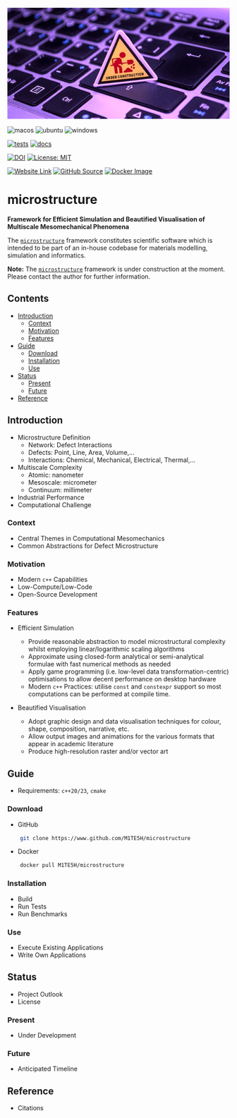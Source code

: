 ![microstructure-under-construction](assets/banners/microstructure-under-construction.jpg)

![macos](https://www.github.com/M1TE5H/microstructure/actions/workflows/macos.yml/badge.svg)
![ubuntu](https://www.github.com/M1TE5H/microstructure/actions/workflows/ubuntu.yml/badge.svg)
![windows](https://www.github.com/M1TE5H/microstructure/actions/workflows/windows.yml/badge.svg)

[![tests](https://img.shields.io/badge/tests-tbc-orange.svg)](https://www.github.com/M1TE5H/microstructure)
[![docs](https://img.shields.io/badge/docs-tbc-orange.svg)](https://www.github.com/M1TE5H/microstructure)

[![DOI](https://img.shields.io/badge/DOI-tbc-cyan.svg)](https://)
[![License: MIT](https://img.shields.io/badge/License-MIT-gold.svg)](https://www.github.com/M1TE5H/microstructure/blob/main/LICENSE)

[![Website Link](https://img.shields.io/badge/Website-link-blue.svg)](https://www.microstructure.science)
[![GitHub Source](https://img.shields.io/badge/GitHub-source-blue.svg)](https://www.github.com/M1TE5H/microstructure)
[![Docker Image](https://img.shields.io/badge/Docker-image-blue.svg)](https://www.hub.docker.com/r/M1TE5H/microstructure)
# microstructure

**Framework for Efficient Simulation and Beautified Visualisation of Multiscale Mesomechanical Phenomena**

The [`microstructure`](https://github.com/M1TE5H/microstructure) framework constitutes scientific software which is intended to be part of an in-house codebase for materials modelling, simulation and informatics.

**Note:** The [`microstructure`](https://github.com/M1TE5H/microstructure)  framework is under construction at the moment. Please contact the author for further information.

## Contents

- [Introduction](#Introduction)
    - [Context](#Context)
    - [Motivation](#Motivation)
    - [Features](#Features)
- [Guide](#Guide)
    - [Download](#Download)
    - [Installation](#Installation)
    - [Use](#Use)
- [Status](#Status)
    - [Present](#Present)
    - [Future](#Future)
- [Reference](#Reference)

## Introduction

- Microstructure Definition
    - Network: Defect Interactions
    - Defects: Point, Line, Area, Volume,...
    - Interactions: Chemical, Mechanical, Electrical, Thermal,...
- Multiscale Complexity
    - Atomic: nanometer
    - Mesoscale: micrometer
    - Continuum: millimeter
- Industrial Performance
- Computational Challenge
### Context

- Central Themes in Computational Mesomechanics
- Common Abstractions for Defect Microstructure
### Motivation

- Modern `c++` Capabilities
- Low-Compute/Low-Code
- Open-Source Development
### Features

- Efficient Simulation
    - Provide reasonable abstraction to model microstructural complexity whilst employing linear/logarithmic scaling algorithms
    - Approximate using closed-form analytical or semi-analytical formulae with fast numerical methods as needed
    - Apply game programming (i.e. low-level data transformation-centric) optimisations to allow decent performance on desktop hardware
    - Modern `c++` Practices: utilise `const` and `constexpr` support so most computations can be performed at compile time.

- Beautified Visualisation
    - Adopt graphic design and data visualisation techniques for colour, shape, composition, narrative, etc.
    - Allow output images and animations for the various formats that appear in academic literature
    - Produce high-resolution raster and/or vector art
## Guide

- Requirements: `c++20/23`, `cmake`

### Download

- GitHub
```sh
    git clone https://www.github.com/M1TE5H/microstructure
```
- Docker
```sh
    docker pull M1TE5H/microstructure
```

### Installation

- Build
- Run Tests
- Run Benchmarks
### Use

- Execute Existing Applications
- Write Own Applications
## Status

- Project Outlook
- License

### Present

- Under Development
### Future

- Anticipated Timeline

## Reference

- Citations
